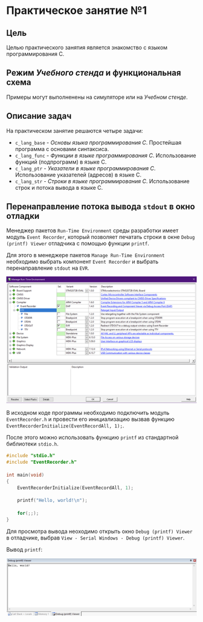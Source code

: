# Практическое занятие №1

## Цель

Целью практического занятия является знакомство с языком программирования C.

## Режим _Учебного стенда_ и функциональная схема

Примеры могут выполненены на симуляторе или на _Учебном стенде_.

## Описание задач

На практическом занятие решаются четыре задачи:

* `c_lang_base` - _Основы языка программирования C_.
    Простейшая программа с основами синтаксиса.
* `c_lang_func` - _Функции в языке программирования C_.
    Использование функций (подпрограмм) в языке C.
* `c_lang_ptr` -  _Указатели в языке программирования C_.
    Использование указателей (адресов) в языке C.
* `c_lang_str` - _Строки в языке программирования C_.
    Использование строк и потока вывода в языке C.

## Перенаправление потока вывода `stdout` в окно отладки

Менеджер пакетов `Run-Time Environment` среды разработки имеет модуль `Event Recorder`,
который позволяет печатать строки в окне `Debug (printf) Viewer` отладчика с помощью
функции `printf`.

Для этого в менеджере пакетов `Manage Run-Time Environment` необходимо выбрать компонент
`Event Recorder` и выбрать перенаправление `stdout` на `EVR`.

![Event Recorder Selection](../../../../img/event_recorder_selection.png)

В исходном коде программы необходимо подключить модуль `EventRecorder.h` и провести его инициализацию вызвав функцию `EventRecorderInitialize(EventRecordAll, 1);`.

После этого можно использовать функцию `printf` из стандартной библиотеки `stdio.h`.

```c
#include "stdio.h"
#include "EventRecorder.h"

int main(void)
{
    EventRecorderInitialize(EventRecordAll, 1);

    printf("Hello, world!\n");

    for(;;);
}
```

Для просмотра вывода неоходимо открыть окно `Debug (printf) Viewer` в отладчике, выбрав `View - Serial Windows - Debug (printf) Viewer`.

Вывод `printf`:

![Debug (printf) Viewer](../../../../img/debug_printf_viewer.png)
